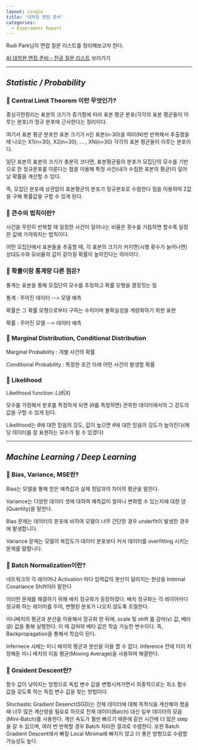 ```yaml
---
layout: single
title: '대학원 면접 준비'
categories:
  - Experiment Report
---
```


Rudi Park님의 면접 질문 리스트를 정리해보고자 한다.

[AI 대학원 면접 준비 - 전공 질문 리스트](https://jrc-park.tistory.com/259) 보러가기

---
## *Statistic / Probability*

### 🧐 Central Limit Theorem 이란 무엇인가? 

중심극한정리는 표본의 크기가 증가함에 따라 표본 평균 분포(각각의 표본 평균들이 이루는 분포)가 정규 분포에 근사한다는 정리이다.

여기서 표본 평균 분포란  표본 크기가 n인 표본(n-30)을 여러(N)번 반복해서 추출했을 때 나오는 X1(n=30), X2(n=30), ... , XN(n=30) 각각의 표본 평균들이 이루는 분포이다.

일단 표본의 표본의 크기가 충분히 크다면, 표본평균들의 분포가 모집단의 모수를 기반으로 한 정규분포를 이룬다는 점을 이용해 특정 사건(내가 수집한 표본의 평균)이 일어날 확률을 계산할 수 있다.

즉, 모집단 분포에 상관없이 표본평균의 분포가 정규분포로 수렴한다 점을 이용하여 Z값을 구해 확률값을 구할 수 있게 된다.

### 🧐 큰수의 법칙이란?

사건을 무한히 반복할 때 일정한 사건이 일어나는 비율은 횟수를 거듭하면 할수록 일정한 값에 가까워지는 법칙이다.

어떤 모집단에서 표본들을 추출할 때, 각 표본의 크기가 커지면(시행 횟수가 늘어나면) 상대도수와 모비율의 값이 같아질 확률이 높아진다는 의미이다.

### 🧐 확률이랑 통계량 다른 점은?

통계는 표본을 통해 모집단의 모수를 추정하고 확률 모형을 결정짓는 일

통계 : 주어진 데이터 --> 모델 예측

확률은 그 확률 모형으로부터 구하는 수치이며 불확실성을 계량화하기 위한 표현

확률 : 주어진 모델 --> 데이터 예측

### 🧐 Marginal Distribution, Conditional Distribution

Marginal Probability : 개별 사건의 확률

Conditional Probability : 특정한 조건 아래 어떤 사건이 발생할 확률

### 🧐 Likelihood

Likelihood function: $L(\theta|X)$

모수를 가정해서 분포를 특정하게 되면 (θ를 특정하면) 관측한 데이터에서의 그 강도의 값을 구할 수 있게 된다.

Likelihood는 $\theta$에 대한 믿음의 강도, 값이 높으면 $\theta$에 대한 믿음의 강도가 높아진다(해당 데이터를 잘 표현하는 모수가 될 수 있겠다)

---
## *Machine Learning / Deep Learning*

### 🧐 Bias, Variance, MSE란?

Bias는 모델을 통해 얻은 예측값과 실제 정답과의 차이의 평균을 말한다. 

Variance는 다양한 데이터 셋에 대하여 예측값이 얼마나 변화할 수 있는지에 대한 양(Quantity)을 말한다.

Bias 문제는 데이터의 분포에 비하여 모델이 너무 간단한 경우 underfit이 발생한 경우에 발생합니다.

Variance 문제는 모델의 복잡도가 데이터 분포보다 커서 데이터를 overfitting 시키는 문제를 말합니다.

### 🧐 Batch Normalization이란?

네트워크의 각 레이어나 Activation 마다 입력값의 분산이 달라지는 현상을 Internal Covariance Shift이라 말한다

이러한 문제를 해결하기 위해 배치 정규화가 등장하였다. 배치 정규화는 각 레이어마다 정규화 하는 레이어를 두어, 변형된 분포가 나오지 않도록 조절한다.

미니배치의 평균과 분산을 이용해서 정규화 한 뒤에, scale 및 shift 를 감마(γ) 값, 베타(β) 값을 통해 실행한다. 이 때 감마와 베타 값은 학습 가능한 변수이다. 즉, Backpropagation을 통해서 학습이 된다. 

Infernece 시에는 미니 배치의 평균과 분산을 이용 할 수 없다. Inference 전에 미리 저장해둔 미니 배치의 이동 평균(Moving Average)을 사용하여 해결한다.

### 🧐 Graident Descent란?

함수 값이 낮아지는 방향으로 독립 변수 값을 변형시켜가면서 최종적으로는 최소 함수 값을 갖도록 하는 독립 변수 값을 찾는 방법이다.

Stochastic Gradient Desenct(SGD)는 전체 데이터에 대해 목적식을 계산해야 했을 때 너무 많은 계산량을 필요로 하므로 전체 데이터(Batch) 대신 일부 데이터의 모음(Mini-Batch)를 사용한다. 계산 속도가 훨씬 빠르기 때문에 같은 시간에 더 많은 step을 갈 수 있으며, 여러 번 반복할 경우 Batch 처리한 결과로 수렴한다. 또한 Batch Gradient Descent에서 빠질 Local Minima에 빠지지 않고 더 좋은 방향으로 수렴할 가능성도 높다. 